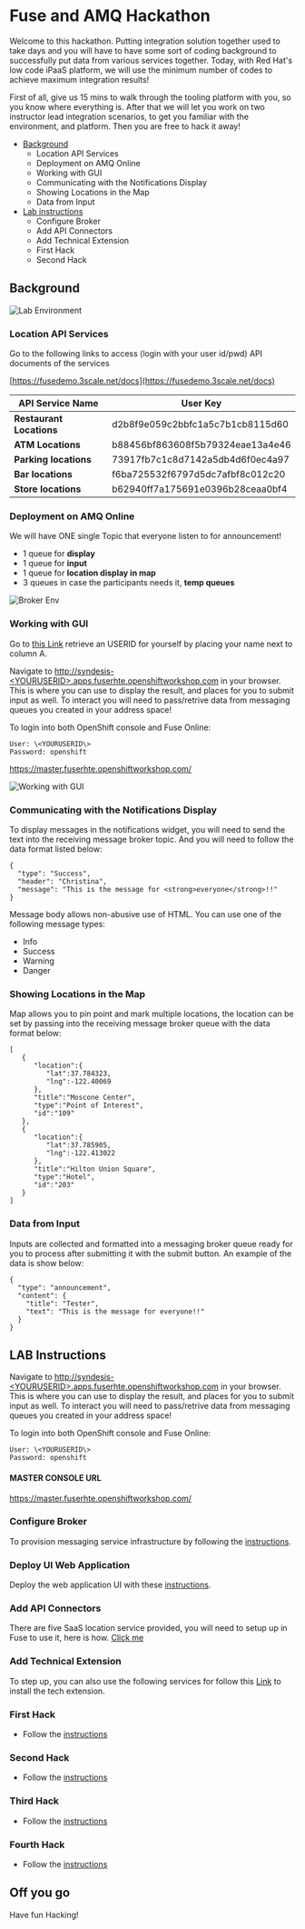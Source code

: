 # Fuse and AMQ Hackathon

Welcome to this hackathon. Putting integration solution together used to take days and you will have to have some sort of coding background to successfully put data from various services together. Today, with Red Hat's low code iPaaS platform, we will use the minimum number of codes to achieve maximum integration results! 

First of all, give us 15 mins to walk through the tooling platform with you,  so you know where everything is. After that we will let you work on two instructor lead integration scenarios, to get you familiar with the environment, and platform. Then you are free to hack it away! 

- [Background](#background)
	- Location API Services
	- Deployment on AMQ Online
	- Working with GUI
	- Communicating with the Notifications Display 
	- Showing Locations in the Map
	- Data from Input
- [Lab instructions](#lab-instructions)
	- Configure Broker
	- Add API Connectors
	- Add Technical Extension
	- First Hack
	- Second Hack

## Background 

![Lab Environment](docs/images/labenv.png)

### Location API Services

Go to the following links to access  (login with your user id/pwd)
API documents of the services 

[https://fusedemo.3scale.net/docs](https://fusedemo.3scale.net/docs)

| API Service Name | User Key |
|------------------|----------|
| **Restaurant Locations** | d2b8f9e059c2bbfc1a5c7b1cb8115d60 |
| **ATM Locations** |  b88456bf863608f5b79324eae13a4e46 |
| **Parking locations** | 73917fb7c1c8d7142a5db4d6f0ec4a97 |
| **Bar locations** |  f6ba725532f6797d5dc7afbf8c012c20 |
| **Store locations** | b62940ff7a175691e0396b28ceaa0bf4 |

### Deployment on AMQ Online

We will have ONE single Topic that everyone listen to for announcement! 

- 1 queue for __display__
- 1 queue for __input__
- 1 queue for __location display in map__
- 3 queues in case the participants needs it, __temp queues__

![Broker Env](docs/images/msgenv.png)

### Working with GUI

Go to [this Link](https://docs.google.com/spreadsheets/d/1EG3ZPQeRNpTngNbE2qQSBBRYNXka6ZF1YOBXOXk8PMA/edit#gid=0) retrieve an USERID for yourself by placing your name next to column A.  

Navigate to [http://syndesis-\<YOURUSERID\>.apps.fuserhte.openshiftworkshop.com](http://syndesis-\<YOURUSERID\>.apps.fuserhte.openshiftworkshop.com) in your browser. This is where you can use to display the result, and places for you to submit input as well.  To interact you will need to pass/retrive data from messaging queues you created in your address space!

To login into both OpenShift console and Fuse Online:

```
User: \<YOURUSERID\>
Password: openshift
```
https://master.fuserhte.openshiftworkshop.com/

![Working with GUI](docs/images/gui.png)

### Communicating with the Notifications Display 

To display messages in the notifications widget, you will need to send the text into the receiving message broker topic. And you will need to follow the data format listed below: 

```
{
  "type": "Success",
  "header": "Christina",
  "message": "This is the message for <strong>everyone</strong>!!"
}
```

Message body allows non-abusive use of HTML. You can use one of the following message types:

* Info
* Success
* Warning
* Danger


### Showing Locations in the Map
Map allows you to pin point and mark multiple locations, the location can be set by passing into the receiving message broker queue with the data format below:

````
[
   {
      "location":{
         "lat":37.784323,
         "lng":-122.40069
      },
      "title":"Moscone Center",
      "type":"Point of Interest",
      "id":"109"
   },
   {
      "location":{
         "lat":37.785905,
         "lng":-122.413022
      },
      "title":"Hilton Union Square",
      "type":"Hotel",
      "id":"203"
   }
]
````


### Data from Input
Inputs are collected and formatted into a messaging broker queue ready for you to process after submitting it with the submit button. An example of the data is show below:

```
{
  "type": "announcement",
  "content": {
    "title": "Tester",
    "text": "This is the message for everyone!!"
  }
}
```



## LAB Instructions

Navigate to [http://syndesis-\<YOURUSERID\>.apps.fuserhte.openshiftworkshop.com](http://syndesis-\<YOURUSERID\>.apps.fuserhte.openshiftworkshop.com) in your browser. This is where you can use to display the result, and places for you to submit input as well.  To interact you will need to pass/retrive data from messaging queues you created in your address space!

To login into both OpenShift console and Fuse Online:

```
User: \<YOURUSERID\>
Password: openshift
```

#### MASTER CONSOLE URL
https://master.fuserhte.openshiftworkshop.com/

### Configure Broker

To provision messaging service infrastructure by following the [instructions](docs/service-catalog-tutorial.md). 

### Deploy UI Web Application

Deploy the web application UI with these [instructions](docs/web-application-ui.md).

### Add API Connectors

There are five SaaS location service provided, you will need to setup up in Fuse to use it, here is how. [Click me](docs/custom-api-connector.md)

### Add Technical Extension

To step up, you can also use the following services for follow this [Link](docs/tech-extension.md) to install the tech extension.

### First Hack

- Follow the [instructions](docs/hack-01.md) 

### Second Hack

- Follow the [instructions](docs/hack-02.md) 

### Third Hack

- Follow the [instructions](docs/hack-03.md) 

### Fourth Hack

- Follow the [instructions](docs/hack-04.md) 

## Off you go 
Have fun Hacking!
